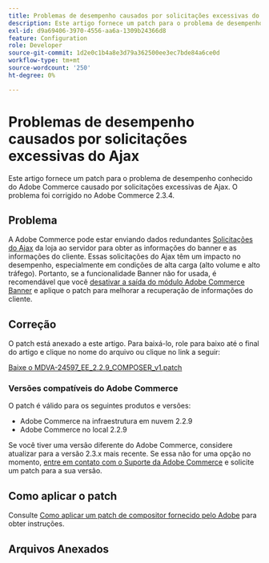 ```yaml
---
title: Problemas de desempenho causados por solicitações excessivas do Ajax
description: Este artigo fornece um patch para o problema de desempenho conhecido do Adobe Commerce causado por solicitações excessivas de Ajax. O problema foi corrigido no Adobe Commerce 2.3.4.
exl-id: d9a69406-3970-4556-aa6a-1309b24366d8
feature: Configuration
role: Developer
source-git-commit: 1d2e0c1b4a8e3d79a362500ee3ec7bde84a6ce0d
workflow-type: tm+mt
source-wordcount: '250'
ht-degree: 0%

---
```


# Problemas de desempenho causados por solicitações excessivas do Ajax

Este artigo fornece um patch para o problema de desempenho conhecido do Adobe Commerce causado por solicitações excessivas de Ajax. O problema foi corrigido no Adobe Commerce 2.3.4.

## Problema

A Adobe Commerce pode estar enviando dados redundantes [Solicitações do Ajax](/help/troubleshooting/miscellaneous/high-throughput-ajax-requests-cause-poor-performance.md) da loja ao servidor para obter as informações do banner e as informações do cliente. Essas solicitações do Ajax têm um impacto no desempenho, especialmente em condições de alta carga (alto volume e alto tráfego). Portanto, se a funcionalidade Banner não for usada, é recomendável que você [desativar a saída do módulo Adobe Commerce Banner](/help/troubleshooting/miscellaneous/disable-magento-banner-output-to-improve-site-performance.md) e aplique o patch para melhorar a recuperação de informações do cliente.

## Correção

O patch está anexado a este artigo. Para baixá-lo, role para baixo até o final do artigo e clique no nome do arquivo ou clique no link a seguir:

[Baixe o MDVA-24597\_EE\_2.2.9\_COMPOSER\_v1.patch](assets/MDVA-24597_EE_2.2.9_COMPOSER_v1.patch.zip)

### Versões compatíveis do Adobe Commerce

O patch é válido para os seguintes produtos e versões:

* Adobe Commerce na infraestrutura em nuvem 2.2.9
* Adobe Commerce no local 2.2.9

Se você tiver uma versão diferente do Adobe Commerce, considere atualizar para a versão 2.3.x mais recente. Se essa não for uma opção no momento, [entre em contato com o Suporte da Adobe Commerce](/help/help-center-guide/help-center/magento-help-center-user-guide.md#submit-ticket) e solicite um patch para a sua versão.

## Como aplicar o patch

Consulte [Como aplicar um patch de compositor fornecido pelo Adobe](/help/how-to/general/how-to-apply-a-composer-patch-provided-by-magento.md) para obter instruções.

## Arquivos Anexados
